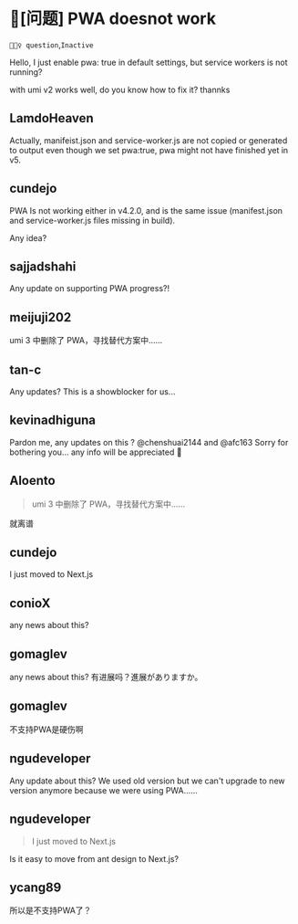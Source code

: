 # 🧐[问题] PWA doesnot work

`🕵🏻‍♀️ question`,`Inactive`

Hello,
I just enable pwa: true in default settings, but service workers is not running?

with umi v2 works well,
do you know how to fix it?
thannks

## LamdoHeaven

Actually, manifeist.json and service-worker.js are not copied or generated to output even though we set pwa:true, pwa might not have finished yet in v5.

## cundejo

PWA Is not working either in v4.2.0, and is the same issue (manifest.json and service-worker.js files missing in build).

Any idea?

## sajjadshahi

Any update on supporting PWA progress?!

## meijuji202

umi 3 中删除了 PWA，寻找替代方案中……

## tan-c

Any updates? This is a showblocker for us...

## kevinadhiguna

Pardon me, any updates on this ? @chenshuai2144 and @afc163
Sorry for bothering you... any info will be appreciated 🙏

## Aloento

> umi 3 中删除了 PWA，寻找替代方案中……

就离谱

## cundejo

I just moved to Next.js

## conioX

any news about this?

## gomaglev

any news about this? 有进展吗？進展がありますか。

## gomaglev

不支持PWA是硬伤啊

## ngudeveloper

Any update about this? We used old version but we can't upgrade to new version anymore because we were using PWA......

## ngudeveloper

> I just moved to Next.js

Is it easy to move from ant design to Next.js?

## ycang89

所以是不支持PWA了？
